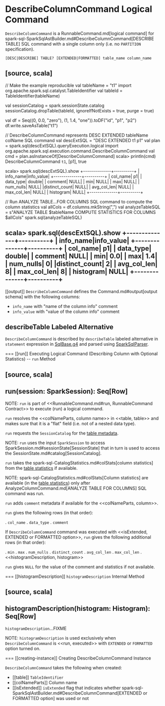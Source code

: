 # DescribeColumnCommand Logical Command

`DescribeColumnCommand` is a RunnableCommand.md[logical command] for spark-sql-SparkSqlAstBuilder.md#DescribeColumnCommand[DESCRIBE TABLE] SQL command with a single column only (i.e. no `PARTITION` specification).

```
[DESC|DESCRIBE] TABLE? [EXTENDED|FORMATTED] table_name column_name
```

[source, scala]
----
// Make the example reproducible
val tableName = "t1"
import org.apache.spark.sql.catalyst.TableIdentifier
val tableId = TableIdentifier(tableName)

val sessionCatalog = spark.sessionState.catalog
sessionCatalog.dropTable(tableId, ignoreIfNotExists = true, purge = true)

val df = Seq((0, 0.0, "zero"), (1, 1.4, "one")).toDF("id", "p1", "p2")
df.write.saveAsTable("t1")

// DescribeColumnCommand represents DESC EXTENDED tableName colName SQL command
val descExtSQL = "DESC EXTENDED t1 p1"
val plan = spark.sql(descExtSQL).queryExecution.logical
import org.apache.spark.sql.execution.command.DescribeColumnCommand
val cmd = plan.asInstanceOf[DescribeColumnCommand]
scala> println(cmd)
DescribeColumnCommand `t1`, [p1], true

scala> spark.sql(descExtSQL).show
+--------------+----------+
|     info_name|info_value|
+--------------+----------+
|      col_name|        p1|
|     data_type|    double|
|       comment|      NULL|
|           min|      NULL|
|           max|      NULL|
|     num_nulls|      NULL|
|distinct_count|      NULL|
|   avg_col_len|      NULL|
|   max_col_len|      NULL|
|     histogram|      NULL|
+--------------+----------+

// Run ANALYZE TABLE...FOR COLUMNS SQL command to compute the column statistics
val allCols = df.columns.mkString(",")
val analyzeTableSQL = s"ANALYZE TABLE $tableName COMPUTE STATISTICS FOR COLUMNS $allCols"
spark.sql(analyzeTableSQL)

scala> spark.sql(descExtSQL).show
+--------------+----------+
|     info_name|info_value|
+--------------+----------+
|      col_name|        p1|
|     data_type|    double|
|       comment|      NULL|
|           min|       0.0|
|           max|       1.4|
|     num_nulls|         0|
|distinct_count|         2|
|   avg_col_len|         8|
|   max_col_len|         8|
|     histogram|      NULL|
+--------------+----------+
----

[[output]]
`DescribeColumnCommand` defines the Command.md#output[output schema] with the following columns:

* `info_name` with "name of the column info" comment
* `info_value` with "value of the column info" comment

## describeTable Labeled Alternative

`DescribeColumnCommand` is described by `describeTable` labeled alternative in `statement` expression in [SqlBase.g4](../sql/AstBuilder.md#grammar) and parsed using [SparkSqlParser](../sql/SparkSqlParser.md#visitDescribeTable).

=== [[run]] Executing Logical Command (Describing Column with Optional Statistics) -- `run` Method

[source, scala]
----
run(session: SparkSession): Seq[Row]
----

NOTE: `run` is part of <<RunnableCommand.md#run, RunnableCommand Contract>> to execute (run) a logical command.

`run` resolves the <<colNameParts, column name>> in <<table, table>> and makes sure that it is a "flat" field (i.e. not of a nested data type).

`run` requests the `SessionCatalog` for the [table metadata](../SessionCatalog.md#getTempViewOrPermanentTableMetadata).

NOTE: `run` uses the input `SparkSession` to access SparkSession.md#sessionState[SessionState] that in turn is used to access the SessionState.md#catalog[SessionCatalog].

`run` takes the spark-sql-CatalogStatistics.md#colStats[column statistics] from the  [table statistics](../CatalogTable.md#stats) if available.

NOTE: spark-sql-CatalogStatistics.md#colStats[Column statistics] are available (in the [table statistics](../CatalogTable.md#stats)) only after AnalyzeColumnCommand.md[ANALYZE TABLE FOR COLUMNS] SQL command was run.

`run` adds `comment` metadata if available for the <<colNameParts, column>>.

`run` gives the following rows (in that order):

. `col_name`
. `data_type`
. `comment`

If `DescribeColumnCommand` command was executed with <<isExtended, EXTENDED or FORMATTED option>>, `run` gives the following additional rows (in that order):

. `min`
. `max`
. `num_nulls`
. `distinct_count`
. `avg_col_len`
. `max_col_len`
. <<histogramDescription, histogram>>

`run` gives `NULL` for the value of the comment and statistics if not available.

=== [[histogramDescription]] `histogramDescription` Internal Method

[source, scala]
----
histogramDescription(histogram: Histogram): Seq[Row]
----

`histogramDescription`...FIXME

NOTE: `histogramDescription` is used exclusively when `DescribeColumnCommand` is <<run, executed>> with `EXTENDED` or `FORMATTED` option turned on.

=== [[creating-instance]] Creating DescribeColumnCommand Instance

`DescribeColumnCommand` takes the following when created:

* [[table]] `TableIdentifier`
* [[colNameParts]] Column name
* [[isExtended]] `isExtended` flag that indicates whether spark-sql-SparkSqlAstBuilder.md#DescribeColumnCommand[EXTENDED or FORMATTED option] was used or not
